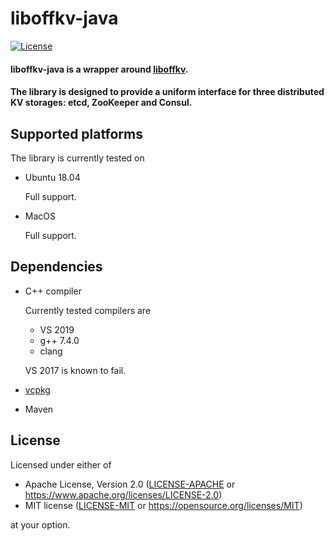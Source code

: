 liboffkv-java
===========
[![License](https://img.shields.io/badge/license-MIT%2FApache--2.0-blue.svg)](https://opensource.org/licenses/Apache-2.0)

#### liboffkv-java is a wrapper around [liboffkv](https://github.com/offscale/liboffkv).

#### The library is designed to provide a uniform interface for three distributed KV storages: etcd, ZooKeeper and Consul.


## Supported platforms

The library is currently tested on

- Ubuntu 18.04

  Full support.

- MacOS

  Full support.


## Dependencies

  - C++ compiler

    Currently tested compilers are

    - VS 2019
    - g++ 7.4.0
    - clang

    VS 2017 is known to fail.

  - [vcpkg](https://docs.microsoft.com/en-us/cpp/build/vcpkg)
  - Maven


## License

Licensed under either of

- Apache License, Version 2.0 ([LICENSE-APACHE](LICENSE-APACHE) or <https://www.apache.org/licenses/LICENSE-2.0>)
- MIT license ([LICENSE-MIT](LICENSE-MIT) or <https://opensource.org/licenses/MIT>)

at your option.

